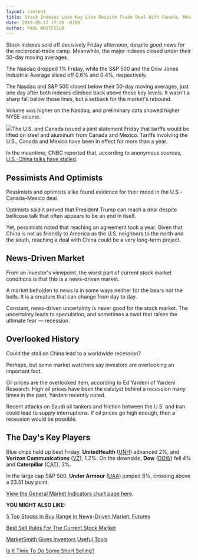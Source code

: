 ```yaml
---
layout: content
title: Stock Indexes Lose Key Line Despite Trade Deal With Canada, Mexico
date: 2019-05-17 17:29 -0700
author: PAUL WHITFIELD
---
```






Stock indexes sold off decisively Friday afternoon, despite good news for the reciprocal-trade camp. Meanwhile, the major indexes closed under their 50-day moving averages.




The Nasdaq dropped 1% Friday, while the S&P 500 and the Dow Jones Industrial Average sliced off 0.6% and 0.4%, respectively.


The Nasdaq and S&P 500 closed below their 50-day moving averages, just one day after both indexes climbed back above those key levels. It wasn't a sharp fall below those lines, but a setback for the market's rebound.


Volume was higher on the Nasdaq, and preliminary data showed higher NYSE volume.


![](https://www.investors.com/wp-content/uploads/2019/05/MP_051719-300x273.jpg)The U.S. and Canada issued a joint statement Friday that tariffs would be lifted on steel and aluminum from Canada and Mexico. Tariffs involving the U.S., Canada and Mexico have been in effect for more than a year.


In the meantime, CNBC reported that, according to anonymous sources, [U.S.-China talks have stalled](https://www.cnbc.com/2019/05/17/us-china-trade-talks-have-stalled-sources.html).


Pessimists And Optimists
------------------------


Pessimists and optimists alike found evidence for their mood in the U.S.-Canada-Mexico deal.


Optimists said it proved that President Trump can reach a deal despite bellicose talk that often appears to be an end in itself.


Yet, pessimists noted that reaching an agreement took a year. Given that China is not as friendly to America as the U.S. neighbors to the north and the south, reaching a deal with China could be a very long-term project.


News-Driven Market
------------------


From an investor's viewpoint, the worst part of current stock market conditions is that this is a news-driven market.


A market beholden to news is in some ways neither for the bears nor the bulls. It is a creature that can change from day to day.


Constant, news-driven uncertainty is never good for the stock market. The uncertainty leads to speculation, and sometimes a swirl that raises the ultimate fear — recession.


Overlooked History
------------------


Could the stall on China lead to a worldwide recession?


Perhaps, but some market watchers say investors are overlooking an important fact.


Oil prices are the overlooked item, according to Ed Yardeni of Yardeni Research. High oil prices have been the catalyst behind a recession many times in the past, Yardeni recently noted.


Recent attacks on Saudi oil tankers and friction between the U.S. and Iran could lead to supply interruptions. If oil prices go high enough, then a recession would be possible.


The Day's Key Players
---------------------


Blue chips held up best Friday. **UnitedHealth** ([UNH](https://research.investors.com/quote.aspx?symbol=UNH)) advanced 2%, and **Verizon Communications** ([VZ](https://research.investors.com/quote.aspx?symbol=VZ)), 1.2%. On the downside, **Dow** ([DOW](https://research.investors.com/quote.aspx?symbol=DOW)) fell 4% and **Caterpillar** ([CAT](https://research.investors.com/quote.aspx?symbol=CAT)), 3%.


In the large cap S&P 500, **Under Armour** ([UAA](https://research.investors.com/quote.aspx?symbol=UAA)) jumped 8%, crossing above a 23.51 buy point.


[View the General Market Indicators chart page here](https://www.investors.com/wp-content/uploads/2019/05/IBD_gmi_052019.pdf).


**YOU MIGHT ALSO LIKE:**


[5 Top Stocks In Buy Range In News-Driven Market: Futures](https://www.investors.com/market-trend/stock-market-today/dow-jones-futures-stock-market-rally-china-trade-news/)


[Best Sell Rules For The Current Stock Market](https://www.investors.com/how-to-invest/investors-corner/when-to-sell-stocks-best-sell-rules-current-stock-market/)


[MarketSmith Gives Investors Useful Tools](https://www.investors.com/product/marketsmith/?artProdLink=MarketSmith)


[Is It Time To Do Some Short Selling?](https://www.investors.com/how-to-invest/investors-corner/short-selling-to-win-what-should-an-l-shape-pattern-look-like/)




